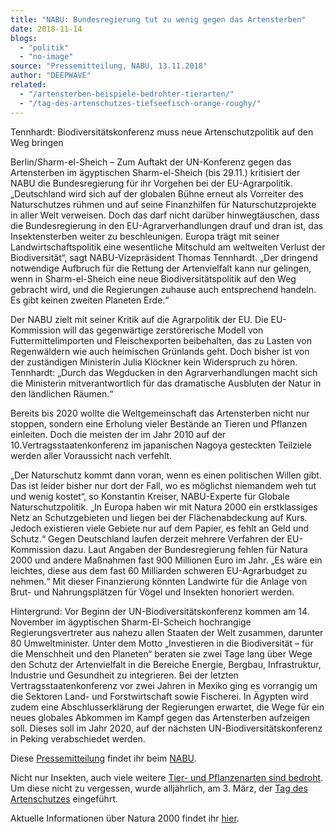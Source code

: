 ```yaml
---
title: "NABU: Bundesregierung tut zu wenig gegen das Artensterben"
date: 2018-11-14
blogs: 
  - "politik"
  - "no-image"
source: "Pressemitteilung, NABU, 13.11.2018"
author: "DEEPWAVE"
related: 
  - "/artensterben-beispiele-bedrohter-tierarten/"
  - "/tag-des-artenschutzes-tiefseefisch-orange-roughy/"
---
```


Tennhardt: Biodiversitätskonferenz muss neue Artenschutzpolitik auf den Weg bringen

Berlin/Sharm-el-Sheich – Zum Auftakt der UN-Konferenz gegen das Artensterben im ägyptischen Sharm-el-Sheich (bis 29.11.) kritisiert der NABU die Bundesregierung für ihr Vorgehen bei der EU-Agrarpolitik. „Deutschland wird sich auf der globalen Bühne erneut als Vorreiter des Naturschutzes rühmen und auf seine Finanzhilfen für Naturschutzprojekte in aller Welt verweisen. Doch das darf nicht darüber hinwegtäuschen, dass die Bundesregierung in den EU-Agrarverhandlungen drauf und dran ist, das Insektensterben weiter zu beschleunigen. Europa trägt mit seiner Landwirtschaftspolitik eine wesentliche Mitschuld am weltweiten Verlust der Biodiversität“, sagt NABU-Vizepräsident Thomas Tennhardt. „Der dringend notwendige Aufbruch für die Rettung der Artenvielfalt kann nur gelingen, wenn in Sharm-el-Sheich eine neue Biodiversitätspolitik auf den Weg gebracht wird, und die Regierungen zuhause auch entsprechend handeln. Es gibt keinen zweiten Planeten Erde.“

Der NABU zielt mit seiner Kritik auf die Agrarpolitik der EU. Die EU-Kommission will das gegenwärtige zerstörerische Modell von Futtermittelimporten und Fleischexporten beibehalten, das zu Lasten von Regenwäldern wie auch heimischen Grünlands geht. Doch bisher ist von der zuständigen Ministerin Julia Klöckner kein Widerspruch zu hören. Tennhardt: „Durch das Wegducken in den Agrarverhandlungen macht sich die Ministerin mitverantwortlich für das dramatische Ausbluten der Natur in den ländlichen Räumen.“

Bereits bis 2020 wollte die Weltgemeinschaft das Artensterben nicht nur stoppen, sondern eine Erholung vieler Bestände an Tieren und Pflanzen einleiten. Doch die meisten der im Jahr 2010 auf der 10.Vertragsstaatenkonferenz im japanischen Nagoya gesteckten Teilziele werden aller Voraussicht nach verfehlt.

„Der Naturschutz kommt dann voran, wenn es einen politischen Willen gibt. Das ist leider bisher nur dort der Fall, wo es möglichst niemandem weh tut und wenig kostet“, so Konstantin Kreiser, NABU-Experte für Globale Naturschutzpolitik. „In Europa haben wir mit Natura 2000 ein erstklassiges Netz an Schutzgebieten und liegen bei der Flächenabdeckung auf Kurs. Jedoch existieren viele Gebiete nur auf dem Papier, es fehlt an Geld und Schutz.“ Gegen Deutschland laufen derzeit mehrere Verfahren der EU-Kommission dazu. Laut Angaben der Bundesregierung fehlen für Natura 2000 und andere Maßnahmen fast 900 Millionen Euro im Jahr. „Es wäre ein leichtes, diese aus dem fast 60 Milliarden schweren EU-Agrarbudget zu nehmen.“ Mit dieser Finanzierung könnten Landwirte für die Anlage von Brut- und Nahrungsplätzen für Vögel und Insekten honoriert werden.

Hintergrund: Vor Beginn der UN-Biodiversitätskonferenz kommen am 14. November im ägyptischen Sharm-El-Scheich hochrangige Regierungsvertreter aus nahezu allen Staaten der Welt zusammen, darunter 80 Umweltminister. Unter dem Motto „Investieren in die Biodiversität – für die Menschheit und den Planeten“ beraten sie zwei Tage lang über Wege den Schutz der Artenvielfalt in die Bereiche Energie, Bergbau, Infrastruktur, Industrie und Gesundheit zu integrieren. Bei der letzten Vertragsstaatenkonferenz vor zwei Jahren in Mexiko ging es vorrangig um die Sektoren Land- und Forstwirtschaft sowie Fischerei. In Ägypten wird zudem eine Abschlusserklärung der Regierungen erwartet, die Wege für ein neues globales Abkommen im Kampf gegen das Artensterben aufzeigen soll. Dieses soll im Jahr 2020, auf der nächsten UN-Biodiversitätskonferenz in Peking verabschiedet werden.

Diese [Pressemitteilung](https://www.nabu.de/presse/pressemitteilungen/index.php?popup=true&show=24942&db=presseservice) findet ihr beim [NABU](https://www.nabu.de/).

Nicht nur Insekten, auch viele weitere [Tier- und Pflanzenarten sind bedroht](https://www.deepwave.org/artensterben-beispiele-bedrohter-tierarten/). Um diese nicht zu vergessen, wurde alljährlich, am 3. März, der [Tag des Artenschutzes](https://www.deepwave.org/tag-des-artenschutzes-tiefseefisch-orange-roughy/) eingeführt.

Aktuelle Informationen über Natura 2000 findet ihr [hier](https://www.bfn.de/themen/natura-2000.html).
